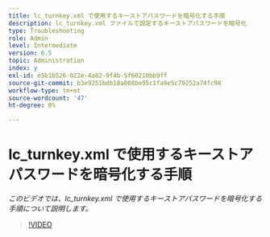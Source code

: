 ```yaml
---
title: lc_turnkey.xml で使用するキーストアパスワードを暗号化する手順
description: lc_turnkey.xml ファイルで設定するキーストアパスワードを暗号化
type: Troubleshooting
role: Admin
level: Intermediate
version: 6.5
topic: Administration
index: y
exl-id: e5b1b526-022e-4a82-9f4b-5f60210bb9ff
source-git-commit: b3e9251bdb18a008be95c1fa9e5c79252a74fc98
workflow-type: tm+mt
source-wordcount: '47'
ht-degree: 0%

---
```


# lc_turnkey.xml で使用するキーストアパスワードを暗号化する手順

*このビデオでは、lc_turnkey.xml で使用するキーストアパスワードを暗号化する手順について説明します。*

>[!VIDEO](https://video.tv.adobe.com/v/335538?quality=12&learn=on)
